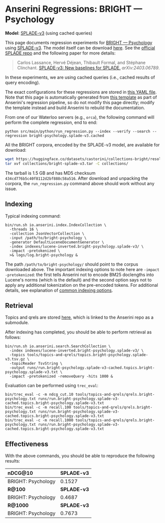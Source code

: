 # Anserini Regressions: BRIGHT &mdash; Psychology

**Model**: [SPLADE-v3](https://arxiv.org/abs/2403.06789) (using cached queries)

This page documents regression experiments for [BRIGHT &mdash; Psychology](https://brightbenchmark.github.io/) using [SPLADE-v3](https://arxiv.org/abs/2403.06789).
The model itself can be download [here](https://huggingface.co/naver/splade-v3).
See the [official SPLADE repo](https://github.com/naver/splade) and the following paper for more details:

> Carlos Lassance, Hervé Déjean, Thibault Formal, and Stéphane Clinchant. [SPLADE-v3: New baselines for SPLADE.](https://arxiv.org/abs/2403.06789) _arXiv:2403.06789_.

In these experiments, we are using cached queries (i.e., cached results of query encoding).

The exact configurations for these regressions are stored in [this YAML file](../../src/main/resources/regression/bright-psychology.splade-v3.cached.yaml).
Note that this page is automatically generated from [this template](../../src/main/resources/docgen/templates/bright-psychology.splade-v3.cached.template) as part of Anserini's regression pipeline, so do not modify this page directly; modify the template instead and build Anserini to rebuild the documentation.

From one of our Waterloo servers (e.g., `orca`), the following command will perform the complete regression, end to end:

```
python src/main/python/run_regression.py --index --verify --search --regression bright-psychology.splade-v3.cached
```

All the BRIGHT corpora, encoded by the SPLADE-v3 model, are available for download:

```bash
wget https://huggingface.co/datasets/castorini/collections-bright/resolve/main/bright-splade-v3.tar -P collections/
tar xvf collections/bright-splade-v3.tar -C collections/
```

The tarball is 1.5 GB and has MD5 checksum `434cd776b5c40f8112d2bf888c58a516`.
After download and unpacking the corpora, the `run_regression.py` command above should work without any issue.

## Indexing

Typical indexing command:

```
bin/run.sh io.anserini.index.IndexCollection \
  -threads 16 \
  -collection JsonVectorCollection \
  -input /path/to/bright-psychology \
  -generator DefaultLuceneDocumentGenerator \
  -index indexes/lucene-inverted.bright-psychology.splade-v3/ \
  -impact -pretokenized \
  >& logs/log.bright-psychology &
```

The path `/path/to/bright-psychology/` should point to the corpus downloaded above.
The important indexing options to note here are `-impact -pretokenized`: the first tells Anserini not to encode BM25 doclengths into Lucene's norms (which is the default) and the second option says not to apply any additional tokenization on the pre-encoded tokens.
For additional details, see explanation of [common indexing options](../../docs/common-indexing-options.md).

## Retrieval

Topics and qrels are stored [here](https://github.com/castorini/anserini-tools/tree/master/topics-and-qrels), which is linked to the Anserini repo as a submodule.

After indexing has completed, you should be able to perform retrieval as follows:

```
bin/run.sh io.anserini.search.SearchCollection \
  -index indexes/lucene-inverted.bright-psychology.splade-v3/ \
  -topics tools/topics-and-qrels/topics.bright-psychology.splade-v3.tsv.gz \
  -topicReader TsvString \
  -output runs/run.bright-psychology.splade-v3-cached.topics.bright-psychology.splade-v3.txt \
  -impact -pretokenized -removeQuery -hits 1000 &
```

Evaluation can be performed using `trec_eval`:

```
bin/trec_eval -c -m ndcg_cut.10 tools/topics-and-qrels/qrels.bright-psychology.txt runs/run.bright-psychology.splade-v3-cached.topics.bright-psychology.splade-v3.txt
bin/trec_eval -c -m recall.100 tools/topics-and-qrels/qrels.bright-psychology.txt runs/run.bright-psychology.splade-v3-cached.topics.bright-psychology.splade-v3.txt
bin/trec_eval -c -m recall.1000 tools/topics-and-qrels/qrels.bright-psychology.txt runs/run.bright-psychology.splade-v3-cached.topics.bright-psychology.splade-v3.txt
```

## Effectiveness

With the above commands, you should be able to reproduce the following results:

| **nDCG@10**                                                                                                  | **SPLADE-v3**|
|:-------------------------------------------------------------------------------------------------------------|-----------|
| BRIGHT: Psychology                                                                                           | 0.1527    |
| **R@100**                                                                                                    | **SPLADE-v3**|
| BRIGHT: Psychology                                                                                           | 0.4687    |
| **R@1000**                                                                                                   | **SPLADE-v3**|
| BRIGHT: Psychology                                                                                           | 0.7673    |

